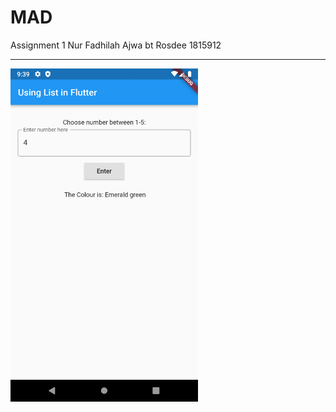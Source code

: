 # MAD
Assignment 1
Nur Fadhilah Ajwa bt Rosdee
1815912
<hr>
<img src = "Images/AssignmentMAD.png" width="300" >
